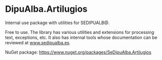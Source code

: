 # DipuAlba.Artilugios

Internal use package with utilities for SEDIPUALB@.

Free to use. The library has various utilities and extensions for processing text, exceptions, etc. It also has internal tools whose documentation can be reviewed at www.sedipualba.es.

NuGet package:
https://www.nuget.org/packages/SeDipuAlba.Artilugios